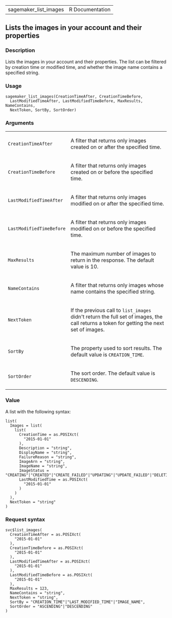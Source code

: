 <table style="width: 100%;">
<tbody>
<tr class="odd">
<td>sagemaker_list_images</td>
<td style="text-align: right;">R Documentation</td>
</tr>
</tbody>
</table>

## Lists the images in your account and their properties

### Description

Lists the images in your account and their properties. The list can be
filtered by creation time or modified time, and whether the image name
contains a specified string.

### Usage

    sagemaker_list_images(CreationTimeAfter, CreationTimeBefore,
      LastModifiedTimeAfter, LastModifiedTimeBefore, MaxResults, NameContains,
      NextToken, SortBy, SortOrder)

### Arguments

<table>
<colgroup>
<col style="width: 35%" />
<col style="width: 65%" />
</colgroup>
<tbody>
<tr class="odd">
<td><code
id="sagemaker_list_images_:_CreationTimeAfter">CreationTimeAfter</code></td>
<td><p>A filter that returns only images created on or after the
specified time.</p></td>
</tr>
<tr class="even">
<td><code
id="sagemaker_list_images_:_CreationTimeBefore">CreationTimeBefore</code></td>
<td><p>A filter that returns only images created on or before the
specified time.</p></td>
</tr>
<tr class="odd">
<td><code
id="sagemaker_list_images_:_LastModifiedTimeAfter">LastModifiedTimeAfter</code></td>
<td><p>A filter that returns only images modified on or after the
specified time.</p></td>
</tr>
<tr class="even">
<td><code
id="sagemaker_list_images_:_LastModifiedTimeBefore">LastModifiedTimeBefore</code></td>
<td><p>A filter that returns only images modified on or before the
specified time.</p></td>
</tr>
<tr class="odd">
<td><code id="sagemaker_list_images_:_MaxResults">MaxResults</code></td>
<td><p>The maximum number of images to return in the response. The
default value is 10.</p></td>
</tr>
<tr class="even">
<td><code
id="sagemaker_list_images_:_NameContains">NameContains</code></td>
<td><p>A filter that returns only images whose name contains the
specified string.</p></td>
</tr>
<tr class="odd">
<td><code id="sagemaker_list_images_:_NextToken">NextToken</code></td>
<td><p>If the previous call to <code>list_images</code> didn't return
the full set of images, the call returns a token for getting the next
set of images.</p></td>
</tr>
<tr class="even">
<td><code id="sagemaker_list_images_:_SortBy">SortBy</code></td>
<td><p>The property used to sort results. The default value is
<code>CREATION_TIME</code>.</p></td>
</tr>
<tr class="odd">
<td><code id="sagemaker_list_images_:_SortOrder">SortOrder</code></td>
<td><p>The sort order. The default value is
<code>DESCENDING</code>.</p></td>
</tr>
</tbody>
</table>

### Value

A list with the following syntax:

    list(
      Images = list(
        list(
          CreationTime = as.POSIXct(
            "2015-01-01"
          ),
          Description = "string",
          DisplayName = "string",
          FailureReason = "string",
          ImageArn = "string",
          ImageName = "string",
          ImageStatus = "CREATING"|"CREATED"|"CREATE_FAILED"|"UPDATING"|"UPDATE_FAILED"|"DELETING"|"DELETE_FAILED",
          LastModifiedTime = as.POSIXct(
            "2015-01-01"
          )
        )
      ),
      NextToken = "string"
    )

### Request syntax

    svc$list_images(
      CreationTimeAfter = as.POSIXct(
        "2015-01-01"
      ),
      CreationTimeBefore = as.POSIXct(
        "2015-01-01"
      ),
      LastModifiedTimeAfter = as.POSIXct(
        "2015-01-01"
      ),
      LastModifiedTimeBefore = as.POSIXct(
        "2015-01-01"
      ),
      MaxResults = 123,
      NameContains = "string",
      NextToken = "string",
      SortBy = "CREATION_TIME"|"LAST_MODIFIED_TIME"|"IMAGE_NAME",
      SortOrder = "ASCENDING"|"DESCENDING"
    )
